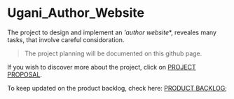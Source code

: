 # Ugani_Author_Website
The project to design and implement an *'author website**, reveales many tasks, that involve careful considoration.  
 
>The project planning will be documented on this github page.


If you wish to discover more about the project, click on [PROJECT PROPOSAL](https://github.com/riosarah/Ugani_Author_Website/blob/main/ProjectProposal_Rio.pdf).

To keep updated on the product backlog, check here: [PRODUCT BACKLOG](https://github.com/riosarah/Ugani_Author_Website/blob/main/backlog.md);
